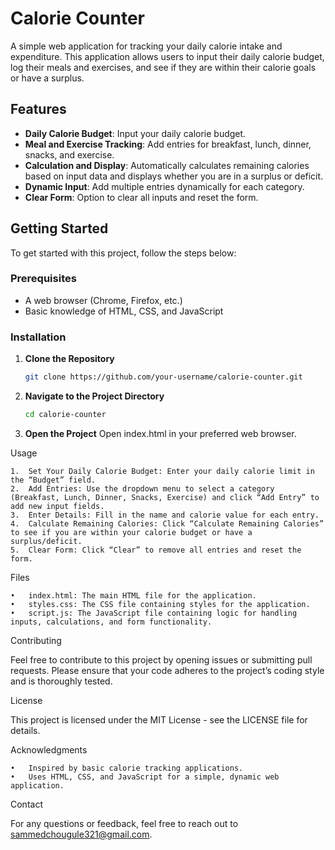 # Calorie Counter

A simple web application for tracking your daily calorie intake and expenditure. This application allows users to input their daily calorie budget, log their meals and exercises, and see if they are within their calorie goals or have a surplus.

## Features

- **Daily Calorie Budget**: Input your daily calorie budget.
- **Meal and Exercise Tracking**: Add entries for breakfast, lunch, dinner, snacks, and exercise.
- **Calculation and Display**: Automatically calculates remaining calories based on input data and displays whether you are in a surplus or deficit.
- **Dynamic Input**: Add multiple entries dynamically for each category.
- **Clear Form**: Option to clear all inputs and reset the form.

## Getting Started

To get started with this project, follow the steps below:

### Prerequisites

- A web browser (Chrome, Firefox, etc.)
- Basic knowledge of HTML, CSS, and JavaScript

### Installation

1. **Clone the Repository**

   ```bash
   git clone https://github.com/your-username/calorie-counter.git
   ```
2. **Navigate to the Project Directory**
   ```bash
   cd calorie-counter
   ```
3. **Open the Project**
   Open index.html in your preferred web browser.

Usage

	1.	Set Your Daily Calorie Budget: Enter your daily calorie limit in the “Budget” field.
	2.	Add Entries: Use the dropdown menu to select a category (Breakfast, Lunch, Dinner, Snacks, Exercise) and click “Add Entry” to add new input fields.
	3.	Enter Details: Fill in the name and calorie value for each entry.
	4.	Calculate Remaining Calories: Click “Calculate Remaining Calories” to see if you are within your calorie budget or have a surplus/deficit.
	5.	Clear Form: Click “Clear” to remove all entries and reset the form.

Files

	•	index.html: The main HTML file for the application.
	•	styles.css: The CSS file containing styles for the application.
	•	script.js: The JavaScript file containing logic for handling inputs, calculations, and form functionality.

Contributing

Feel free to contribute to this project by opening issues or submitting pull requests. Please ensure that your code adheres to the project’s coding style and is thoroughly tested.

License

This project is licensed under the MIT License - see the LICENSE file for details.

Acknowledgments

	•	Inspired by basic calorie tracking applications.
	•	Uses HTML, CSS, and JavaScript for a simple, dynamic web application.

Contact

For any questions or feedback, feel free to reach out to sammedchougule321@gmail.com.
   
